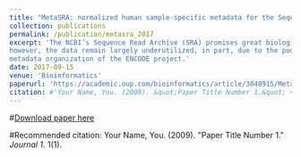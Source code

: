 ```yaml
---
title: "MetaSRA: normalized human sample-specific metadata for the Sequence Read Archive"
collection: publications
permalink: /publication/metasra_2017
excerpt: 'The NCBI’s Sequence Read Archive (SRA) promises great biological insight if one could analyze the data in the aggregate; 
however, the data remain largely underutilized, in part, due to the poor structure of the metadata associated with each sample. We present MetaSRA, a database of normalized SRA human sample-specific metadata following a schema inspired by the 
metadata organization of the ENCODE project.'
date: 2017-09-15
venue: 'Bioinformatics'
paperurl: 'https://academic.oup.com/bioinformatics/article/3848915/MetaSRA-normalized-human-sample-specific-metadata'
citation: #'Your Name, You. (2009). &quot;Paper Title Number 1.&quot; <i>Journal 1</i>. 1(1).'
---
```


#[Download paper here](https://academic.oup.com/bioinformatics/article/3848915/MetaSRA-normalized-human-sample-specific-metadata)

#Recommended citation: Your Name, You. (2009). "Paper Title Number 1." <i>Journal 1</i>. 1(1).
